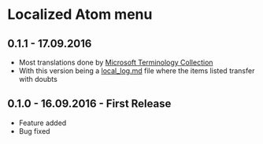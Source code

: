# Localized Atom menu

## 0.1.1 - 17.09.2016
* Most translations done by [Microsoft Terminology Collection](https://www.microsoft.com/Language/en-US/Search.aspx)
* With this version being a [local_log.md](local_log.md) file where the items listed transfer with doubts

## 0.1.0 - 16.09.2016 - First Release
* Feature added
* Bug fixed